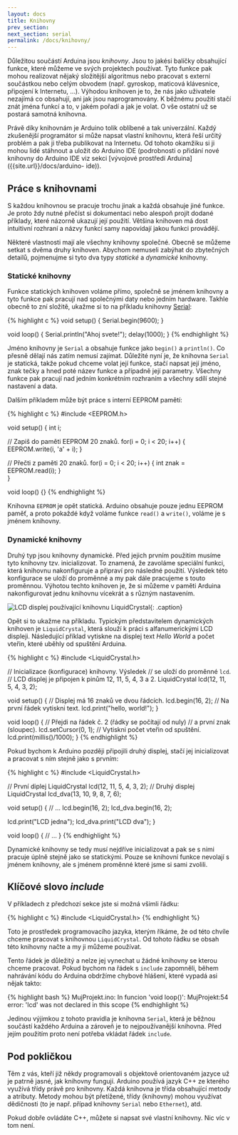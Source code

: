 ```yaml
---
layout: docs
title: Knihovny
prev_section: 
next_section: serial
permalink: /docs/knihovny/
---
```


Důležitou součástí Arduina jsou *knihovny*. Jsou to jakési balíčky obsahující
funkce, které můžeme ve svých projektech používat. Tyto funkce pak mohou
realizovat nějaký složitější algoritmus nebo pracovat s externí součástkou
nebo celým obvodem (např. gyroskop, maticová klávesnice, připojení k
Internetu, ...). Výhodou knihoven je to, že nás jako uživatele nezajímá co
obsahují, ani jak jsou naprogramovány. K běžnému použití stačí znát jména
funkcí a to, v jakém pořadí a jak je volat. O vše ostatní už se postará
samotná knihovna.

Právě díky knihovnám je Arduino tolik oblíbené a tak univerzální. Každý
zkušenější programátor si může napsat vlastní knihovnu, která řeší určitý
problém a pak ji třeba publikovat na Internetu. Od tohoto okamžiku si ji mohou
lidé stáhnout a uložit do Arduino IDE (podrobnosti o přidání nové knihovny do
Arduino IDE viz sekci [vývojové prostředí Arduina]({{site.url}}/docs/arduino-
ide)).

## Práce s knihovnami

S každou knihovnou se pracuje trochu jinak a každá obsahuje jiné funkce. Je
proto ždy nutné přečíst si dokumentaci nebo alespoň projít dodané příklady,
které názorně ukazují její použití. Většina knihoven má dost intuitivní
rozhraní a názvy funkcí samy napovídají jakou funkci provádějí.

Některé vlastnosti mají ale všechny knihovny společné. Obecně se můžeme setkat
s dvěma druhy knihoven. Abychom nemuseli zabýhat do zbytečných detailů,
pojmenujme si tyto dva typy *statické* a *dynamické* knihovny.

### Statické knihovny

Funkce statických knihoven voláme přímo, společně se jménem knihovny a tyto
funkce pak pracují nad společnými daty nebo jedním hardware. Takhle obecně to
zní složitě, ukažme si to na příkladu knihovny
[Serial]({{site.url}}/docs/serial):

{% highlight c %}
void setup() {
  Serial.begin(9600);
}

void loop() {
  Serial.println("Ahoj svete!");
  delay(1000);
}
{% endhighlight %}

Jméno knihovny je `Serial` a obsahuje funkce jako `begin()` a `println()`. Co
přesně dělají nás zatím nemusí zajímat. Důležité nyní je, že knihovna `Serial`
je statická, takže pokud chceme volat její funkce, stačí napsat její jméno,
znak tečky a hned poté název funkce a případně její parametry. Všechny funkce
pak pracují nad jedním konkrétním rozhraním a všechny sdílí stejné nastavení a
data.

Dalším příkladem může být práce s interní EEPROM pamětí:


{% highlight c %}
#include <EEPROM.h>

void setup() {
  int i;

  // Zapiš do paměti EEPROM 20 znaků.
  for(i = 0; i < 20; i++) {
    EEPROM.write(i, 'a' + i);
  }

  // Přečti z paměti 20 znaků.
  for(i = 0; i < 20; i++) {
    int znak = EEPROM.read(i);
  }  
}

void loop() {}
{% endhighlight %}

Knihovna `EEPROM` je opět statická. Arduino obsahuje pouze jednu EEPROM paměť,
a proto pokaždé když voláme funkce `read()` a `write()`, voláme je s jménem
knihovny.

### Dynamické knihovny

Druhý typ jsou knihovny dynamické. Před jejich prvním použitím musíme tyto
knihovny tzv. inicializovat. To znamená, že zavoláme speciální funkci, která
knihovnu nakonfiguruje a připraví pro následné použití. Výsledek této
konfigurace se uloží do proměnné a my pak dále pracujeme s touto proměnnou.
Výhotou techto knihoven je, že si můžeme v paměti Arduina nakonfigurovat jednu
knihovnu vícekrát a s různým nastavením.

![LCD displej používající knihovnu `LiquidCrystal`]({{site.url}}/imgs/knihovny-liquidcrystal.png){: .caption}

Opět si to ukažme na příkladu. Typickým představitelem dynamických knihoven je
`LiquidCrystal`, která slouží k práci s alfanumerickými LCD displeji.
Následující příklad vytiskne na displej text *Hello World* a počet vteřin,
které uběhly od spuštění Arduina.

{% highlight c %}
#include <LiquidCrystal.h>

// Inicializace (konfigurace) knihovny. Výsledek
// se uloží do proměnné `lcd`.
// LCD displej je připojen k pinům 12, 11, 5, 4, 3 a 2.
LiquidCrystal lcd(12, 11, 5, 4, 3, 2);

void setup() {
  // Displej má 16 znaků ve dvou řádcích.
  lcd.begin(16, 2);
  // Na první řádek vytiskni text.
  lcd.print("hello, world!");
}

void loop() {
  // Přejdi na řádek č. 2 (řádky se počítají od nuly)
  // a první znak (sloupec).
  lcd.setCursor(0, 1);
  // Vytiskni počet vteřin od spuštění.
  lcd.print(millis()/1000);
}
{% endhighlight %}

Pokud bychom k Arduino později připojili druhý displej, stačí jej
inicializovat a pracovat s ním stejně jako s prvním:

{% highlight c %}
#include <LiquidCrystal.h>

// První diplej
LiquidCrystal lcd(12, 11, 5, 4, 3, 2);
// Druhý displej
LiquidCrystal lcd_dva(13, 10, 9, 8, 7, 6);

void setup() {
  // ...
  lcd.begin(16, 2);
  lcd_dva.begin(16, 2);

  lcd.print("LCD jedna");
  lcd_dva.print("LCD dva");
}

void loop() {
  // ...
}
{% endhighlight %}

Dynamické knihovny se tedy musí nejdříve inicializovat a pak se s nimi pracuje
úplně stejně jako se statickými. Pouze se knihovní funkce nevolají s jménem
knihovny, ale s jménem proměnné které jsme si sami zvolili.

## Klíčové slovo *include*

V příkladech z předchozí sekce jste si možná všimli řádku:

{% highlight c %}
#include <LiquidCrystal.h>
{% endhighlight %}

Toto je prostředek programovacího jazyka, kterým říkáme, že od této chvíle
chceme pracovat s knihovnou `LiquidCrystal`. Od tohoto řádku se obsah této
knihovny načte a my ji můžeme používat.

Tento řádek je důležitý a nelze jej vynechat u žádné knihovny se kterou chceme
pracovat. Pokud bychom na řádek s `include` zapomněli, během nahrávání kódu do
Arduina obdržíme chybové hlášení, které vypadá asi nějak takto:

{% highlight bash %}
MujProjekt.ino: In funcion 'void loop()':
MujProjekt:54 error: 'lcd' was not declared in this scope
{% endhighlight %}

Jedinou výjimkou z tohoto pravidla je knihovna `Serial`, která je běžnou
součástí každého Arduina a zároveň je to nejpoužívanější knihovna. Před
jejím použitím proto není potřeba vkládat řádek `include`.

## Pod pokličkou

Těm z vás, kteří již někdy programovali s objektově orientovaném jazyce už je
patrně jasné, jak knihovny fungují. Arduino používá jazyk C++ ze kterého
využívá třídy právě pro knihovny. Každá knihovna je třída obsahující metody a
atributy. Metody mohou být přetížené, třídy (knihovny) mohou využívat
dědičnosti (to je např. případ knihovny `Serial` nebo `Ethernet`), atd.

Pokud dobře ovládáte C++, můžete si napsat své vlastní knihovny. Nic víc v tom
není.
